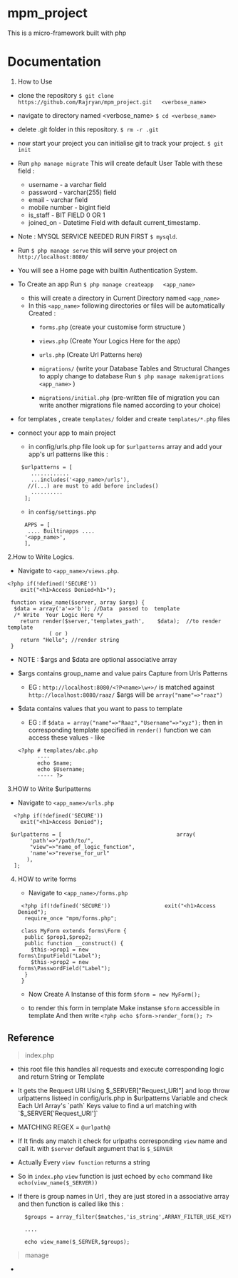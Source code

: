 # mpm_project
This is a micro-framework built with php

# Documentation

1. How to Use
- clone the repository
  `$ git clone https://github.com/Rajryan/mpm_project.git   <verbose_name>`

- navigate to directory named <verbose_name>
  `$ cd <verbose_name>`

- delete .git folder in this repository.
  `$ rm -r .git`

- now start your project you can initialise git to track your project.
 `$ git init`

- Run `php manage migrate`
  This will create default User Table with these field :
  * username \- a varchar field
  * password \- varchar(255) field
  * email \- varchar field
  * mobile number \- bigint field 
  * is_staff \- BIT FIELD 0 OR 1
  * joined_on \- Datetime Field with default current_timestamp.

- Note : MYSQL SERVICE NEEDED RUN FIRST `$ mysqld`.

- Run `$ php manage serve`
    this will serve your project on  `http://localhost:8080/`

- You will see a Home page with builtin Authentication System.

- To Create an app Run `$ php manage createapp   <app_name>`
  * this will create a directory in Current Directory named `<app_name>`
  * In this `<app_name>` following directories   or files will be automatically Created :
    + `forms.php` (create your  customise form structure )
    + `views.php` (Create Your Logics Here for the app)
    + `urls.php` (Create Url Patterns here)
    + `migrations/` (write your Database          Tables and Structural Changes
      to apply change to database Run 
      `$ php manage makemigrations <app_name>`
      )
    
    + `migrations/initial.php` (pre-written file of migration you can write another migrations file named according to your choice)
  
 * for templates , create `templates/` folder and create `templates/*.php` files 

 * connect your app to main project
   + in config/urls.php file look up for        `$urlpatterns` array and  add your app's url patterns  like  this :
    ```
     $urlpatterns = [
        ............
        ...includes('<app_name>/urls'), 
       //(...) are must to add before includes()
        ..........
      ];
    ```
   +  in `config/settings.php` 
    ```
      APPS = [
       .... Builtinapps ....
      '<app_name>',
      ],
    ```



2.How to Write Logics.
 
  - Navigate to  `<app_name>/views.php`.
   
```
<?php if(!defined('SECURE'))        
    exit("<h1>Access Denied<h1>");         
                                       
 function view_name($server, array $args) {                                  
  $data = array('a'=>'b'); //Data  passed to  template                                     
  /* Write  Your Logic Here */         
    return render($server,'templates_path',    $data);  //to render template         
             ( or )                           
    return "Hello"; //render string           
 }  
```
  - NOTE : $args and $data are optional associative array
  - $args  contains group_name and value pairs
    Capture from Urls  Patterns
    * EG : `http://localhost:8080/<?P<name>\w+>/` is matched against `http://localhost:8080/raaz/`
    $args will be `array("name"=>"raaz")`
   
  - $data contains values that you want to pass to template
    * EG : if
    `$data = array("name"=>"Raaz","Username"=>"xyz");` then 
    in corresponding template specified in `render()` function we can access these values - like 
    ```
    <?php # templates/abc.php
          ----
          echo $name;
          echo $Username;
          ----- ?>
    ```
  
3.HOW to Write $urlpatterns
  * Navigate to  `<app_name>/urls.php`
``` 
  <?php if(!defined('SECURE'))                
    exit("<h1>Access Denied");                
                                              
 $urlpatterns = [                                    array(                                  
       'path'=>"/path/to/",                   
       "view"=>"name_of_logic_function",      
       'name'=>"reverse_for_url"              
      ),                                      
  ];        
```
 
    
    
 4. HOW to write forms 
    * Navigate to `<app_name>/forms.php`
     ```
      <?php if(!defined('SECURE'))                 exit("<h1>Access Denied");                 
       require_once "mpm/forms.php";             
                                                 
      class MyForm extends forms\Form {          
       public $prop1,$prop2;                     
       public function __construct() {           
         $this->prop1 = new                        forms\InputField("Label");                 
         $this->prop2 = new                        forms\PasswordField("Label");              
       }                                         
      }            
     ```

    * Now Create  A Instanse of this form
   `$form = new MyForm();`
 
    * to render this form in template Make instanse `$form`  accessible in template
    And then write 
`<?php echo $form->render_form(); ?>`


## Reference
> index.php

  - this root file this handles all requests    and execute corresponding logic and return   String or Template

  - It gets the Request URI Using               $_SERVER["Request_URI"] and loop throw      urlpatterns listeed in  config/urls.php in   $urlpatterns Variable and check Each Url    Array's `path` Keys value to find a url 
    matching with `$_SERVER['Request_URI']`

  - MATCHING REGEX = `@urlpath@`
  
  - If It finds any match it check for          urlpaths corresponding `view` name and      call it. with `$server` default argument    that is `$_SERVER`

  - Actually Every `view function` returns a    string

  - So in `index.php` `view` function is just   echoed by `echo` command like               `echo(view_name($_SERVER))`
 
  - If there is group names in Url , they are   just stored in a associative array and      then function is called like this :
    ``` 
      $groups = array_filter($matches,'is_string',ARRAY_FILTER_USE_KEY)
      
      ....
      
      echo view_name($_SERVER,$groups);
    ```

> manage
  - 